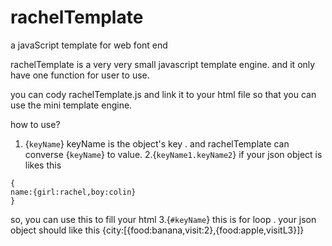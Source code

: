 # rachelTemplate
a javaScript template for web font end

rachelTemplate is a very very small javascript template engine. and it only have one function for user to use.

you can cody rachelTemplate.js and link it to your html file so that you can use the mini template engine.

how to use?
1. {`keyName`}  keyName is the object's key .  and rachelTemplate can converse {`keyName`} to value.
2.{`keyName1.keyName2`} if your json object is likes this 
```
{
name:{girl:rachel,boy:colin}
}
``` 

so, you can use this to fill your html
3.{`#keyName`} this is for loop . your json object should like this {city:[{food:banana,visit:2},{food:apple,visitL3}]}
